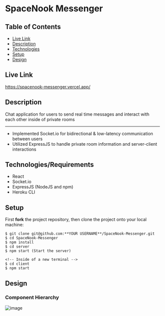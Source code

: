 # SpaceNook Messenger

## Table of Contents

* [Live Link](#live-link)
* [Description](#description)
* [Technologies](#technologies)
* [Setup](#setup)
* [Design](#design)

<a name="live-link"/>

## Live Link

https://spacenook-messenger.vercel.app/

<a name="description"/>

## Description

Chat application for users to send real time messages and interact with each other inside of private rooms

________________________________________________________________________

- Implemented Socket.io for bidirectional & low-latency communication between users
- Utilized ExpressJS to handle private room information and server-client interactions

<a name="technologies"/>

## Technologies/Requirements

- React
- Socket.io
- ExpressJS (NodeJS and npm)
- Heroku CLI

<a name="setup"/>

## Setup

First **fork** the project repository, then clone the project onto your local machine:
```
$ git clone git@github.com:**YOUR USERNAME**/SpaceNook-Messenger.git
$ cd SpaceNook-Messenger
$ npm install
$ cd server
$ npm start (Start the server)

<!-- Inside of a new terminal -->
$ cd client
$ npm start
```

<a name="design"/>

## Design

### Component Hierarchy

![image](https://i.imgur.com/VkuF6BB.png)

